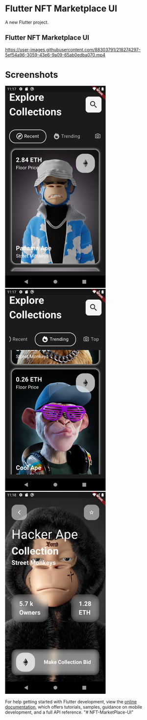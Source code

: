 # Flutter NFT Marketplace UI

A new Flutter project.

##  Flutter NFT Marketplace UI



https://user-images.githubusercontent.com/88303791/218274297-5ef54a96-3059-43e6-9a09-65ab0edba070.mp4



# Screenshots

<img src="https://github.com/Muckesh/NFT-MarketPlace-UI/blob/main/assets/images/Screenshot1.png" width="328"/>

<img src="https://github.com/Muckesh/NFT-MarketPlace-UI/blob/main/assets/images/Screenshot2.png" width="328"/>

<img src="https://github.com/Muckesh/NFT-MarketPlace-UI/blob/main/assets/images/Screenshot3.png" width="328"/>






For help getting started with Flutter development, view the
[online documentation](https://docs.flutter.dev/), which offers tutorials,
samples, guidance on mobile development, and a full API reference.
"# NFT-MarketPlace-UI" 
